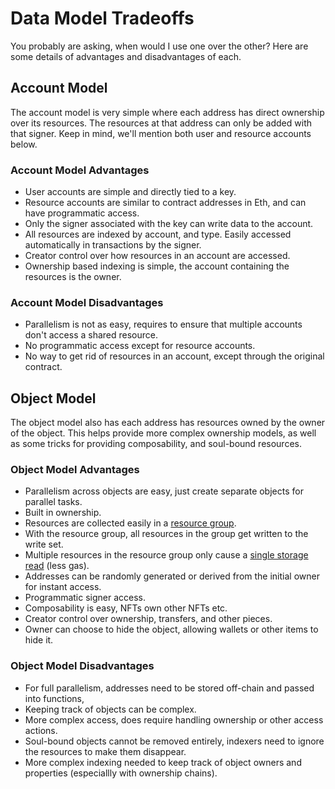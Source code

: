 # Data Model Tradeoffs

You probably are asking, when would I use one over the other? Here are some details of advantages and disadvantages of
each.

## Account Model

The account model is very simple where each address has direct ownership over its resources. The resources at
that address can only be added with that signer. Keep in mind, we'll mention both user and resource accounts below.

### Account Model Advantages

- User accounts are simple and directly tied to a key.
- Resource accounts are similar to contract addresses in Eth, and can have programmatic access.
- Only the signer associated with the key can write data to the account.
- All resources are indexed by account, and type. Easily accessed automatically in transactions by the signer.
- Creator control over how resources in an account are accessed.
- Ownership based indexing is simple, the account containing the resources is the owner.

### Account Model Disadvantages

- Parallelism is not as easy, requires to ensure that multiple accounts don't access a shared resource.
- No programmatic access except for resource accounts.
- No way to get rid of resources in an account, except through the original contract.

## Object Model

The object model also has each address has resources owned by the owner of the object. This helps provide more complex
ownership models, as well as some tricks for providing composability, and soul-bound resources.

### Object Model Advantages

- Parallelism across objects are easy, just create separate objects for parallel tasks.
- Built in ownership.
- Resources are collected easily in a [resource group](../todo.md).
- With the resource group, all resources in the group get written to the write set.
- Multiple resources in the resource group only cause a [single storage read](../todo.md) (less gas).
- Addresses can be randomly generated or derived from the initial owner for instant access.
- Programmatic signer access.
- Composability is easy, NFTs own other NFTs etc.
- Creator control over ownership, transfers, and other pieces.
- Owner can choose to hide the object, allowing wallets or other items to hide it.

### Object Model Disadvantages

- For full parallelism, addresses need to be stored off-chain and passed into functions,
- Keeping track of objects can be complex.
- More complex access, does require handling ownership or other access actions.
- Soul-bound objects cannot be removed entirely, indexers need to ignore the resources to make them disappear.
- More complex indexing needed to keep track of object owners and properties (especiallly with ownership chains).
